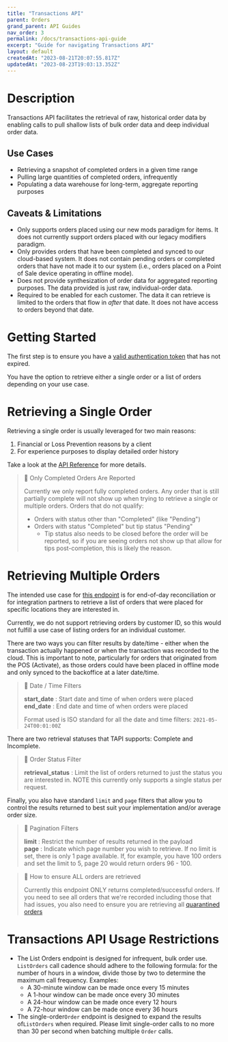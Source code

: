 ```yaml
---
title: "Transactions API"
parent: Orders
grand_parent: API Guides
nav_order: 3
permalink: /docs/transactions-api-guide
excerpt: "Guide for navigating Transactions API"
layout: default
createdAt: "2023-08-21T20:07:55.817Z"
updatedAt: "2023-08-23T19:03:13.352Z"
---
```

# Description

Transactions API facilitates the retrieval of raw, historical order data by enabling calls to pull shallow lists of bulk order data and deep individual order data.

## Use Cases

- Retrieving a snapshot of completed orders in a given time range
- Pulling large quantities of completed orders, infrequently
- Populating a data warehouse for long-term, aggregate reporting purposes

## Caveats & Limitations

- Only supports orders placed using our new mods paradigm for items. It does not currently support orders placed with our legacy modifiers paradigm.
- Only provides orders that have been completed and synced to our cloud-based system. It does not contain pending orders or completed orders that have not made it to our system (i.e., orders placed on a Point of Sale device operating in offline mode).
- Does not provide synthesization of order data for aggregated reporting purposes. The data provided is just raw, individual-order data.
- Required to be enabled for each customer. The data it can retrieve is limited to the orders that flow in _after_ that date. It does not have access to orders beyond that date.

# Getting Started

The first step is to ensure you have a [valid authentication token]({{site.baseurl}}/reference/transactions#/Auth/post_auth_transactions) that has not expired.

You have the option to retrieve either a single order or a list of orders depending on your use case.

# Retrieving a Single Order

Retrieving a single order is usually leveraged for two main reasons:

1. Financial or Loss Prevention reasons by a client
2. For experience purposes to display detailed order history

Take a look at the [API Reference]({{site.baseurl}}/reference/transactions#/GetOrder/getOrder) for more details.

> 📘 Only Completed Orders Are Reported
> 
> Currently we only report fully completed orders. Any order that is still partially complete will not show up when trying to retrieve a single or multiple orders. Orders that do not qualify:
> 
> - Orders with status other than "Completed" (like "Pending")
> - Orders with status "Completed" but tip status "Pending"
>   - Tip status also needs to be closed before the order will be reported, so if you are seeing orders not show up that allow for tips post-completion, this is likely the reason.

# Retrieving Multiple Orders

The intended use case for [this endpoint]({{site.baseurl}}/reference/transactions#/ListOrders/listOrders) is for end-of-day reconciliation or for integration partners to retrieve a list of orders that were placed for specific locations they are interested in. 

Currently, we do not support retrieving orders by customer ID, so this would not fulfill a use case of listing orders for an individual customer. 

There are two ways you can filter results by date/time - either when the transaction actually happened or when the transaction was recorded to the cloud. This is important to note, particularly for orders that originated from the POS (Activate), as those orders could have been placed in offline mode and only synced to the backoffice at a later date/time.

> 📘 Date / Time Filters
> 
> **start_date** : Start date and time of when orders were placed  
> **end_date** : End date and time of when orders were placed
> 
> Format used is ISO standard for all the date and time filters: `2021-05-24T00:01:00Z`

There are two retrieval statuses that TAPI supports: Complete and Incomplete.

> 📘 Order Status Filter
> 
> **retrieval_status** : Limit the list of orders returned to just the status you are interested in. NOTE this currently only supports a single status per request.

Finally, you also have standard `limit` and `page` filters that allow you to control the results returned to best suit your implementation and/or average order size.

> 📘 Pagination Filters
> 
> **limit** :  Restrict the number of results returned in the payload  
> **page** : Indicate which page number you wish to retrieve. If no limit is set, there is only 1 page available. If, for example, you have 100 orders and set the limit to 5, page 20 would return orders 96 - 100.

> 🚧 How to ensure ALL orders are retrieved
> 
> Currently this endpoint ONLY returns completed/successful orders. If you need to see all orders that we're recorded including those that had issues, you also need to ensure you are retrieving all [quarantined orders]({{site.baseurl}}/docs/managing-quarantined-orders)

# Transactions API Usage Restrictions

- The List Orders endpoint is designed for infrequent, bulk order use. `ListOrders` call cadence should adhere to the following formula: for the number of hours in a window, divide those by two to determine the maximum call frequency. Examples:
  - A 30-minute window can be made once every 15 minutes
  - A 1-hour window can be made once every 30 minutes
  - A 24-hour window can be made once every 12 hours
  - A 72-hour window can be made once every 36 hours
- The single-order`Order` endpoint is designed to expand the results of`ListOrders` when required. Please limit single-order calls to no more than 30 per second when batching multiple `Order` calls.
